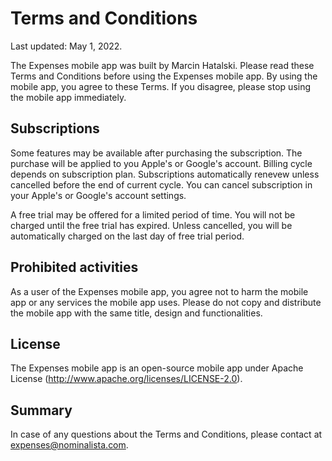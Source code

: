 # Terms and Conditions

Last updated: May 1, 2022.

The Expenses mobile app was built by Marcin Hatalski. Please read these Terms and Conditions before using the Expenses mobile app. By using the mobile app, you agree to these Terms. If you disagree, please stop using the mobile app immediately.

## Subscriptions

Some features may be available after purchasing the subscription. The purchase will be applied to you Apple's or Google's account. Billing cycle depends on subscription plan. Subscriptions automatically renevew unless cancelled before the end of current cycle. You can cancel subscription in your Apple's or Google's account settings.

A free trial may be offered for a limited period of time. You will not be charged until the free trial has expired. Unless cancelled, you will be automatically charged on the last day of free trial period.

## Prohibited activities

As a user of the Expenses mobile app, you agree not to harm the mobile app or any services the mobile app uses. Please do not copy and distribute the mobile app with the same title, design and functionalities. 

## License

The Expenses mobile app is an open-source mobile app under Apache License (http://www.apache.org/licenses/LICENSE-2.0).

## Summary

In case of any questions about the Terms and Conditions, please contact at expenses@nominalista.com.
